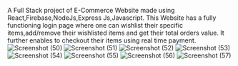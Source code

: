 A Full Stack project of E-Commerce Website made using React,Firebase,NodeJs,Express Js,Javascript.
This Website has a fully functioning login page where one can wishlist their specific items,add/remove their wishlisted items and get their total orders value.
It further enables to checkout their items using real time payment.
![Screenshot (50)](https://user-images.githubusercontent.com/96865822/179935803-ad413b34-a559-436c-87e9-fb95044cdb5f.png)
![Screenshot (51)](https://user-images.githubusercontent.com/96865822/179935818-2dbc552c-a75e-43dd-81df-3327ca905de5.png)
![Screenshot (52)](https://user-images.githubusercontent.com/96865822/179935831-e5e68bc0-6b89-446b-bf18-699b22b361b9.png)
![Screenshot (53)](https://user-images.githubusercontent.com/96865822/179935837-0d401f42-5b80-48b3-8d1f-c77212ba36cc.png)
![Screenshot (54)](https://user-images.githubusercontent.com/96865822/179935847-f04978a3-745a-4665-b403-d32858a9c7d4.png)
![Screenshot (55)](https://user-images.githubusercontent.com/96865822/179935858-5b7450ea-6a70-438d-831d-ac6ee0270879.png)
![Screenshot (56)](https://user-images.githubusercontent.com/96865822/179935864-c23a82bb-2e0e-47e4-9cc1-6ae1c4ca985a.png)
![Screenshot (57)](https://user-images.githubusercontent.com/96865822/179935868-876ceeba-7e0a-408c-bbe3-ad296a6f093c.png)

